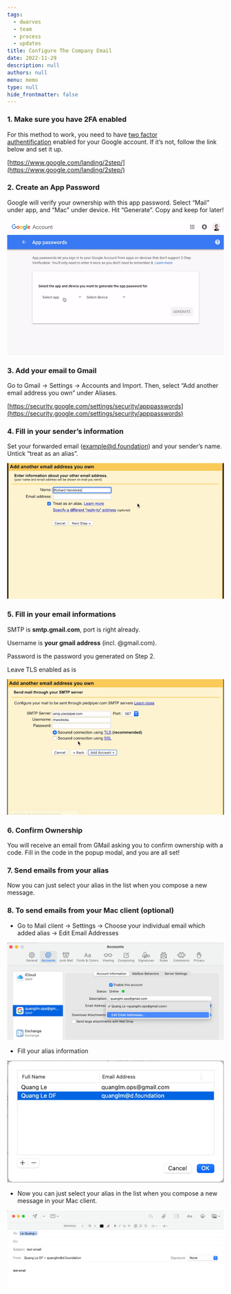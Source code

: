 ```yaml
---
tags: 
  - dwarves
  - team
  - process
  - updates
title: Configure The Company Email
date: 2022-11-29
description: null
authors: null
menu: memo
type: null
hide_frontmatter: false
---
```


### 1. **Make sure you have 2FA enabled**
For this method to work, you need to have [two factor authentification](https://www.google.com/landing/2step/) enabled for your Google account. If it’s not, follow the link below and set it up.

[https://www.google.com/landing/2step/](https://www.google.com/landing/2step/)

### 2. **Create an App Password**
Google will verify your ownership with this app password. Select “Mail” under app, and “Mac” under device. Hit “Generate”. Copy and keep for later!

![](assets/configure-the-company-email_75bba213e343be0d54245f70f1bb00b8_md5.gif)

### 3. **Add your email to Gmail**
Go to Gmail -> Settings -> Accounts and Import. Then, select “Add another email address you own” under Aliases.

[https://security.google.com/settings/security/apppasswords](https://security.google.com/settings/security/apppasswords)

### 4. **Fill in your sender’s information**
Set your forwarded email (example@d.foundation) and your sender’s name. Untick “treat as an alias”.

![](assets/configure-the-company-email_e40460b7c3bb0a5b24d84d2916ef058a_md5.gif)

### 5. **Fill in your email informations**
SMTP is **smtp.gmail.com**, port is right already. 

Username is **your gmail address** (incl. @gmail.com). 

Password is the password you generated on Step 2. 

Leave TLS enabled as is

![](assets/configure-the-company-email_a0083c2a2c03b49be443442fd9b9d388_md5.gif)

### 6. **Confirm Ownership**
You will receive an email from GMail asking you to confirm ownership with a code. Fill in the code in the popup modal, and you are all set!

### 7. **Send emails from your alias**
Now you can just select your alias in the list when you compose a new message.

### 8. **To send emails from your Mac client (optional)**
* Go to Mail client -> Settings -> Choose your individual email which added alias -> Edit Email Addresses

![](assets/configure-the-company-email_c636f82d2c678d9d015131573a8bd8e2_md5.webp)

* Fill your alias information

![](assets/configure-the-company-email_5ae2d96d24c6e58a28b97536eb54364e_md5.webp)

* Now you can just select your alias in the list when you compose a new message in your Mac client.

![](assets/configure-the-company-email_a064fb3d515cf37f25f840c5fc850689_md5.webp)

